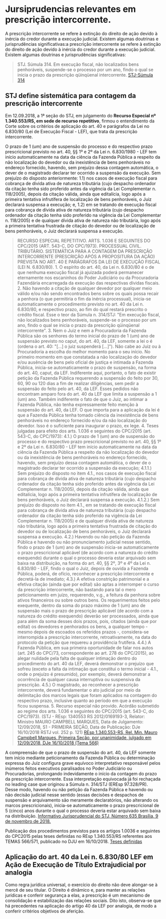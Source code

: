 # Jursiprudencias relevantes em prescrição intercorrente.

A prescrição intercorrente se refere à extinção do direito de ação devido à inércia do credor durante a execução judicial. Existem algumas doutrinas e jurisprudências significativas:a prescrição intercorrente se refere à extinção do direito de ação devido à inércia do credor durante a execução judicial. Existem algumas doutrinas e jurisprudências significativas:

> STJ. Súmula 314. Em execução fiscal, não localizados bens penhoráveis, suspende-se o processo por um ano, findo o qual se inicia o prazo da prescrição qüinqüenal intercorrente. [STJ-Súmula 314](chrome-extension://efaidnbmnnnibpcajpcglclefindmkaj/https://www.stj.jus.br/docs_internet/revista/eletronica/stj-revista-sumulas-2011_25_capSumula314.pdf)

## STJ define sistemática para contagem da prescrição intercorrente
Em 12.09.2018, a 1ª seção do STJ, em julgamento do **Recurso Especial nº 1.340.553/RS, em sede de recurso repetitivo**, firmou o entendimento da Corte sobre os critérios de aplicação do art. 40 e parágrafos da Lei no 6.830/80 (Lei de Execução Fiscal - LEF), que trata da prescrição intercorrente.

O prazo de 1 (um) ano de suspensão do processo e do respectivo prazo prescricional previsto no art. 40, §§ 1º e 2º da Lei n. 6.830/1980 - LEF tem início automaticamente na data da ciência da Fazenda Pública a respeito da não localização do devedor ou da inexistência de bens penhoráveis no endereço fornecido, havendo, sem prejuízo dessa contagem automática, o dever de o magistrado declarar ter ocorrido a suspensão da execução. Sem prejuízo do disposto anteriormente: 1.1) nos casos de execução fiscal para cobrança de dívida ativa de natureza tributária (cujo despacho ordenador da citação tenha sido proferido antes da vigência da Lei Complementar n. 118/2005), depois da citação válida, ainda que editalícia, logo após a primeira tentativa infrutífera de localização de bens penhoráveis, o Juiz declarará suspensa a execução; e, 1.2) em se tratando de execução fiscal para cobrança de dívida ativa de natureza tributária (cujo despacho ordenador da citação tenha sido proferido na vigência da Lei Complementar n. 118/2005) e de qualquer dívida ativa de natureza não tributária, logo após a primeira tentativa frustrada de citação do devedor ou de localização de bens penhoráveis, o Juiz declarará suspensa a execução.

> RECURSO ESPECIAL REPETITIVO. ARTS. 1.036 E SEGUINTES DO CPC/2015 (ART. 543-C, DO CPC/1973). PROCESSUAL CIVIL. TRIBUTÁRIO. SISTEMÁTICA PARA A CONTAGEM DA PRESCRIÇÃO INTERCORRENTE (PRESCRIÇÃO APÓS A PROPOSITURA DA AÇÃO) PREVISTA NO ART. 40 E PARÁGRAFOS DA LEI DE EXECUÇÃO FISCAL (LEI N. 6.830/80). 1. O espírito do art. 40, da Lei n. 6.830/80 é o de que nenhuma execução fiscal já ajuizada poderá permanecer eternamente nos escaninhos do Poder Judiciário ou da Procuradoria Fazendária encarregada da execução das respectivas dívidas fiscais. 2. Não havendo a citação de qualquer devedor por qualquer meio válido e/ou não sendo encontrados bens sobre os quais possa recair a penhora (o que permitiria o fim da inércia processual), inicia-se automaticamente o procedimento previsto no art. 40 da Lei n. 6.830/80, e respectivo prazo, ao fim do qual restará prescrito o crédito fiscal. Esse o teor da Súmula n. 314/STJ: "Em execução fiscal, não localizados bens penhoráveis, suspende-se o processo por um ano, findo o qual se inicia o prazo da prescrição qüinqüenal intercorrente". 3. Nem o Juiz e nem a Procuradoria da Fazenda Pública são os senhores do termo inicial do prazo de 1 (um) ano de suspensão previsto no caput, do art. 40, da LEF, somente a lei o é (ordena o art. 40: "[...] o juiz suspenderá [...]"). Não cabe ao Juiz ou à Procuradoria a escolha do melhor momento para o seu início. No primeiro momento em que constatada a não localização do devedor e/ou ausência de bens pelo oficial de justiça e intimada a Fazenda Pública, inicia-se automaticamente o prazo de suspensão, na forma do art. 40, caput, da LEF. Indiferente aqui, portanto, o fato de existir petição da Fazenda Pública requerendo a suspensão do feito por 30, 60, 90 ou 120 dias a fim de realizar diligências, sem pedir a suspensão do feito pelo art. 40, da LEF. Esses pedidos não encontram amparo fora do art. 40 da LEF que limita a suspensão a 1 (um) ano. Também indiferente o fato de que o Juiz, ao intimar a Fazenda Pública, não tenha expressamente feito menção à suspensão do art. 40, da LEF. O que importa para a aplicação da lei é que a Fazenda Pública tenha tomado ciência da inexistência de bens penhoráveis no endereço fornecido e/ou da não localização do devedor. Isso é o suficiente para inaugurar o prazo, ex lege. 4. Teses julgadas para efeito dos arts. 1.036 e seguintes do CPC/2015 (art. 543-C, do CPC/1973): 4.1.) O prazo de 1 (um) ano de suspensão do processo e do respectivo prazo prescricional previsto no art. 40, §§ 1º e 2º da Lei n. 6.830/80 - LEF tem início automaticamente na data da ciência da Fazenda Pública a respeito da não localização do devedor ou da inexistência de bens penhoráveis no endereço fornecido, havendo, sem prejuízo dessa contagem automática, o dever de o magistrado declarar ter ocorrido a suspensão da execução; 4.1.1.) Sem prejuízo do disposto no item 4.1., nos casos de execução fiscal para cobrança de dívida ativa de natureza tributária (cujo despacho ordenador da citação tenha sido proferido antes da vigência da Lei Complementar n. 118/2005), depois da citação válida, ainda que editalícia, logo após a primeira tentativa infrutífera de localização de bens penhoráveis, o Juiz declarará suspensa a execução. 4.1.2.) Sem prejuízo do disposto no item 4.1., em se tratando de execução fiscal para cobrança de dívida ativa de natureza tributária (cujo despacho ordenador da citação tenha sido proferido na vigência da Lei Complementar n. 118/2005) e de qualquer dívida ativa de natureza não tributária, logo após a primeira tentativa frustrada de citação do devedor ou de localização de bens penhoráveis, o Juiz declarará suspensa a execução. 4.2.) Havendo ou não petição da Fazenda Pública e havendo ou não pronunciamento judicial nesse sentido, findo o prazo de 1 (um) ano de suspensão inicia-se automaticamente o prazo prescricional aplicável (de acordo com a natureza do crédito exequendo) durante o qual o processo deveria estar arquivado sem baixa na distribuição, na forma do art. 40, §§ 2º, 3º e 4º da Lei n. 6.830/80 - LEF, findo o qual o Juiz, depois de ouvida a Fazenda Pública, poderá, de ofício, reconhecer a prescrição intercorrente e decretá-la de imediato; 4.3.) A efetiva constrição patrimonial e a efetiva citação (ainda que por edital) são aptas a interromper o curso da prescrição intercorrente, não bastando para tal o mero peticionamento em juízo, requerendo, v.g., a feitura da penhora sobre ativos financeiros ou sobre outros bens. Os requerimentos feitos pelo exequente, dentro da soma do prazo máximo de 1 (um) ano de suspensão mais o prazo de prescrição aplicável (de acordo com a natureza do crédito exequendo) deverão ser processados, ainda que para além da soma desses dois prazos, pois, citados (ainda que por edital) os devedores e penhorados os bens, a qualquer tempo - mesmo depois de escoados os referidos prazos -, considera-se interrompida a prescrição intercorrente, retroativamente, na data do protocolo da petição que requereu a providência frutífera. 4.4.) A Fazenda Pública, em sua primeira oportunidade de falar nos autos (art. 245 do CPC/73, correspondente ao art. 278 do CPC/2015), ao alegar nulidade pela falta de qualquer intimação dentro do procedimento do art. 40 da LEF, deverá demonstrar o prejuízo que sofreu (exceto a falta da intimação que constitui o termo inicial - 4.1., onde o prejuízo é presumido), por exemplo, deverá demonstrar a ocorrência de qualquer causa interruptiva ou suspensiva da prescrição. 4.5.) O magistrado, ao reconhecer a prescrição intercorrente, deverá fundamentar o ato judicial por meio da delimitação dos marcos legais que foram aplicados na contagem do respectivo prazo, inclusive quanto ao período em que a execução ficou suspensa. 5. Recurso especial não provido. Acórdão submetido ao regime dos arts. 1.036 e seguintes do CPC/2015 (art. 543-C, do CPC/1973). (STJ - REsp: 1340553 RS 2012/0169193-3, Relator: Ministro MAURO CAMPBELL MARQUES, Data de Julgamento: 12/09/2018, S1 - PRIMEIRA SEÇÃO, Data de Publicação: DJe 16/10/2018 RSTJ vol. 252 p. 121) [REsp 1.340.553-RS, Rel. Min. Mauro Campbell Marques, Primeira Seção, por unanimidade, julgado em 12/09/2018, DJe 16/10/2018 (Tema 566)](https://www.stj.jus.br/websecstj/cgi/revista/REJ.cgi/ATC?seq=78186560&tipo=5&nreg=201201691933&SeqCgrmaSessao=&CodOrgaoJgdr=&dt=20181016&formato=PDF&salvar=false)

A compreensão de que o prazo de suspensão do art. 40, da LEF somente tem início mediante peticionamento da Fazenda Pública ou determinação expressa do Juiz configura grave equívoco interpretativo responsável pelos inúmeros feitos executivos paralisados no Poder Judiciário ou Procuradorias, prolongando indevidamente o início da contagem do prazo da prescrição intercorrente. Essa interpretação equivocada já foi rechaçada no leading case que originou a Súmula n. 314/STJ (EREsp 97.328/PR). Desse modo, havendo ou não petição da Fazenda Pública e havendo ou não decisão judicial nesse sentido (essas decisões e despachos de suspensão e arquivamento são meramente declaratórios, não alterando os marcos prescricionais), inicia-se automaticamente o prazo prescricional de 5 (cinco) anos durante o qual o processo deveria estar arquivado sem baixa na distribuição. [Informativo Jurisprudencial do STJ, Número 635 Brasília, 9 de novembro de 2018.](https://www.stj.jus.br/docs_internet/informativos/PDF/Inf0635.pdf)

Publicação dos procedimentos previstos para os artigos 1.0036 e seguintes do CPC2015 pelas teses definidas no REsp 1.340.553/RS referentes aos TEMAS 566/571, publicado no DJU em 16/10/2018. [Teses definidas](https://www.tjdft.jus.br/consultas/gerenciamento-de-precedentes/comunicados-e-informativos/comunicados-oficiais/comunicados-stj/2018/temas-566-a-571-stj-publicacao-do-acordao-de-merito-16-10.2018)

## Aplicação do art. 40 da Lei n. 6.830/80 LEF em Ação de Execução de Título Extrajudicial por analogia
Como regra jurídica universal, o exercício do direito não deve alongar-se à mercê de seu titular. O Direito é dinâmico e, para manter as relações jurídicas e conferir segurança a elas, a prescrição é um mecanismo de consolidação e estabilização das relações sociais. Dito isto, observa-se que há precedentes na aplicação do artigo 40 da LEF por analogia, de modo a conferir critérios objetivos de aferição.


